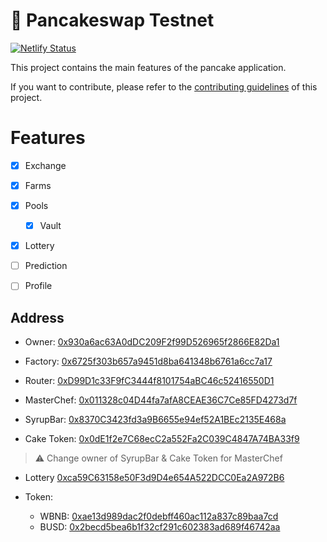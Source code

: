 # 🥞 Pancakeswap Testnet

[![Netlify Status](https://api.netlify.com/api/v1/badges/34b0d650-b387-4d2b-8076-8e4b7c400424/deploy-status)](https://app.netlify.com/sites/pancake-swap-testnet/deploys)

This project contains the main features of the pancake application.

If you want to contribute, please refer to the [contributing guidelines](./CONTRIBUTING.md) of this project.

# Features

- [x] Exchange
- [x] Farms
- [x] Pools
  - [x] Vault
- [x] Lottery
- [ ] Prediction
- [ ] Profile


## Address

- Owner: [0x930a6ac63A0dDC209F2f99D526965f2866E82Da1](https://testnet.bscscan.com/address/0x930a6ac63A0dDC209F2f99D526965f2866E82Da1)

- Factory: [0x6725f303b657a9451d8ba641348b6761a6cc7a17](https://testnet.bscscan.com/address/0x6725f303b657a9451d8ba641348b6761a6cc7a17)

- Router: [0xD99D1c33F9fC3444f8101754aBC46c52416550D1](https://testnet.bscscan.com/address/0xD99D1c33F9fC3444f8101754aBC46c52416550D1)

- MasterChef: [0x011328c04D44fa7afA8CEAE36C7Ce85FD4273d7f](https://testnet.bscscan.com/address/0x011328c04D44fa7afA8CEAE36C7Ce85FD4273d7f)

- SyrupBar: [0x8370C3423fd3a9B6655e94ef52A1BEc2135E468a](https://testnet.bscscan.com/address/0x8370C3423fd3a9B6655e94ef52A1BEc2135E468a)

- Cake Token: [0x0dE1f2e7C68ecC2a552Fa2C039C4847A74BA33f9](https://testnet.bscscan.com/address/0x0dE1f2e7C68ecC2a552Fa2C039C4847A74BA33f9)

> ⚠️ Change owner of SyrupBar & Cake Token for MasterChef

- Lottery [0xca59C63158e50F3d9D4e654A522DCC0Ea2A972B6](https://testnet.bscscan.com/address/0xca59C63158e50F3d9D4e654A522DCC0Ea2A972B6)

- Token:
  - WBNB: [0xae13d989dac2f0debff460ac112a837c89baa7cd](https://testnet.bscscan.com/address/0xae13d989dac2f0debff460ac112a837c89baa7cd)
  - BUSD: [0x2becd5bea6b1f32cf291c602383ad689f46742aa](https://testnet.bscscan.com/address/0x2becd5bea6b1f32cf291c602383ad689f46742aa)

